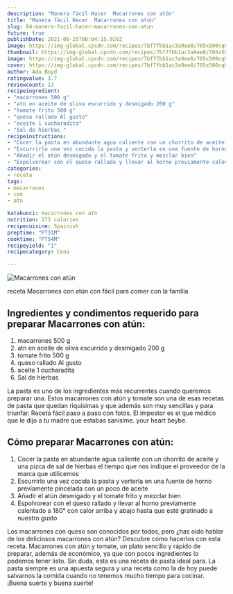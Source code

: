 ```yaml
---
description: "Manera fácil Hacer  Macarrones con atún"
title: "Manera fácil Hacer  Macarrones con atún"
slug: 84-manera-facil-hacer-macarrones-con-atun
future: true
publishDate: 2021-08-25T00:04:15.929Z
image: https://img-global.cpcdn.com/recipes/7bf7fbb1ac3a9ee8/705x500cq90/macarrones-con-atun-foto-principal.jpg
thumbnail: https://img-global.cpcdn.com/recipes/7bf7fbb1ac3a9ee8/705x500cq90/macarrones-con-atun-foto-principal.jpg
image: https://img-global.cpcdn.com/recipes/7bf7fbb1ac3a9ee8/705x500cq90/macarrones-con-atun-foto-principal.jpg
cover: https://img-global.cpcdn.com/recipes/7bf7fbb1ac3a9ee8/705x500cq90/macarrones-con-atun-foto-principal.jpg
author: Ada Boyd
ratingvalue: 3.7
reviewcount: 13
recipeingredient:
- "macarrones 500 g"
- "atn en aceite de oliva escurrido y desmigado 200 g"
- "tomate frito 500 g"
- "queso rallado Al gusto"
- "aceite 1 cucharadita"
- "Sal de hierbas "
recipeinstructions:
- "Cocer la pasta en abundante agua caliente con un chorrito de aceite y una pizca de sal de hierbas el tiempo que nos indique el proveedor de la marca que utilicemos"
- "Escurrirlo una vez cocida la pasta y verterla en una fuente de horno previamente pincelada con un poco de aceite"
- "Añadir el atún desmigado y el tomate frito y mezclar bien"
- "Espolvorear con el queso rallado y llevar al horno previamente calentado a 180° con calor arriba y abajo hasta que esté gratinado a nuestro gusto"
categories:
- receta
tags:
- macarrones
- con
- atn

katakunci: macarrones con atn 
nutrition: 273 calories
recipecuisine: Spainish
preptime: "PT31M"
cooktime: "PT54M"
recipeyield: "1"
recipecategory: Cena

---
```



![Macarrones con atún](https://img-global.cpcdn.com/recipes/7bf7fbb1ac3a9ee8/705x500cq90/macarrones-con-atun-foto-principal.jpg)

receta Macarrones con atún con fácil para comer con la familia

<!--inarticleads1-->

## Ingredientes y condimentos requerido para preparar Macarrones con atún:

1. macarrones 500 g
1. atn en aceite de oliva escurrido y desmigado 200 g
1. tomate frito 500 g
1. queso rallado Al gusto
1. aceite 1 cucharadita
1. Sal de hierbas 

La pasta es uno de los ingredientes más recurrentes cuando queremos preparar una. Estos macarrones con atún y tomate son una de esas recetas de pasta que quedan riquísimas y que además son muy sencillas y para triunfar. Receta fácil paso a paso con fotos. El impostor es el que médico que le dijo a tu madre que estabas sanísime. your heart beybe. 

<!--inarticleads2-->

## Cómo preparar Macarrones con atún:

1. Cocer la pasta en abundante agua caliente con un chorrito de aceite y una pizca de sal de hierbas el tiempo que nos indique el proveedor de la marca que utilicemos
1. Escurrirlo una vez cocida la pasta y verterla en una fuente de horno previamente pincelada con un poco de aceite
1. Añadir el atún desmigado y el tomate frito y mezclar bien
1. Espolvorear con el queso rallado y llevar al horno previamente calentado a 180° con calor arriba y abajo hasta que esté gratinado a nuestro gusto


Los macarrones con queso son conocidos por todos, pero ¿has oído hablar de los deliciosos macarrones con atún? Descubre cómo hacerlos con esta receta. Macarrones con atún y tomate, un plato sencillo y rápido de preparar, además de económico, ya que con pocos ingredientes lo podemos tener listo. Sin duda, esta es una receta de pasta ideal para. La pasta siempre es una apuesta segura y una receta como la de hoy puede salvarnos la comida cuando no tenemos mucho tiempo para cocinar. 
¡Buena suerte y buena suerte!

